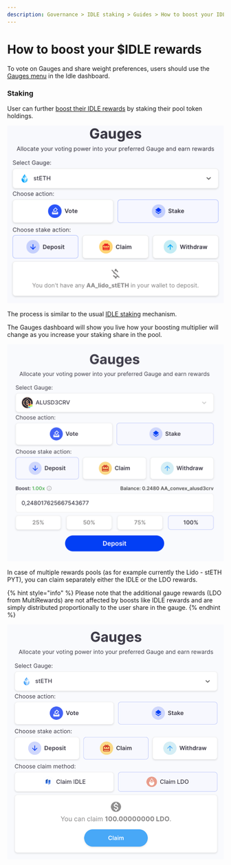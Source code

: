 ```yaml
---
description: Governance > IDLE staking > Guides > How to boost your IDLE rewards
---
```


# How to boost your $IDLE rewards

To vote on Gauges and share weight preferences, users should use the [Gauges menu](https://idle.finance/#/dashboard/gauges) in the Idle dashboard.&#x20;

### Staking

User can further [boost their IDLE rewards](../boost.md) by staking their pool token holdings.&#x20;

![](<../../../.gitbook/assets/image (75).png>)

The process is similar to the usual [IDLE staking](how-to-stake-your-idle.md) mechanism.&#x20;

The Gauges dashboard will show you live how your boosting multiplier will change as you increase your staking share in the pool.&#x20;

![](<../../../.gitbook/assets/image (32).png>)

In case of multiple rewards pools (as for example currently the Lido - stETH PYT), you can claim separately either the IDLE or the LDO rewards.

{% hint style="info" %}
Please note that the additional gauge rewards (LDO from MultiRewards) are not affected by boosts like IDLE rewards and are simply distributed proportionally to the user share in the gauge.
{% endhint %}

![](<../../../.gitbook/assets/image (20).png>)
